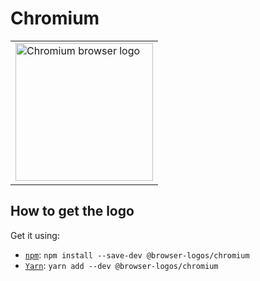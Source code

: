 Chromium
========

<!-- markdownlint-disable line-length no-inline-html -->
<table>
    <tr height=230>
        <td>
            <a href="https://github.com/alrra/browser-logos/tree/efd02ef1cd136b10bd7885f3a139d9ddbe569ea6/src/chromium">
                <img width=220 src="https://raw.githubusercontent.com/alrra/browser-logos/efd02ef1cd136b10bd7885f3a139d9ddbe569ea6/src/chromium/chromium_512x512.png" alt="Chromium browser logo">
            </a>
        </td>
    </tr>
</table>
<!-- markdownlint-enable line-length no-inline-html -->

How to get the logo
-------------------

Get it using:

* [`npm`][npm]: `npm install --save-dev @browser-logos/chromium`
* [`Yarn`][yarn]: `yarn add --dev @browser-logos/chromium`

<!-- Link labels: -->

[npm]: https://www.npmjs.com/
[yarn]: https://yarnpkg.com/
